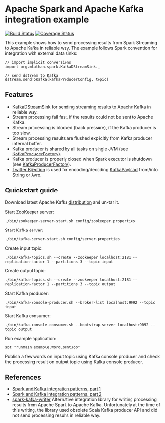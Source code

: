 # Apache Spark and Apache Kafka integration example

[![Build Status](https://travis-ci.org/mkuthan/example-spark-kafka.svg?branch=master)](https://travis-ci.org/mkuthan/example-spark-kafka) [![Coverage Status](https://img.shields.io/coveralls/mkuthan/example-spark-kafka.svg)](https://coveralls.io/r/mkuthan/example-spark-kafka?branch=master)

This example shows how to send processing results from Spark Streaming to Apache Kafka in reliable way.
The example follows Spark convention for integration with external data sinks:

    // import implicit conversions
    import org.mkuthan.spark.KafkaDStreamSink._
    
    // send dstream to Kafka
    dstream.sendToKafka(kafkaProducerConfig, topic)


## Features

* [KafkaDStreamSink](src/main/scala/org/mkuthan/spark/KafkaDStreamSink.scala) for sending streaming results to Apache Kafka in reliable way.
* Stream processing fail fast, if the results could not be sent to Apache Kafka.
* Stream processing is blocked (back pressure), if the Kafka producer is too slow.
* Stream processing results are flushed explicitly from Kafka producer internal buffer.
* Kafka producer is shared by all tasks on single JVM (see [KafkaProducerFactory](src/main/scala/org/mkuthan/spark/KafkaProducerFactory.scala)).
* Kafka producer is properly closed when Spark executor is shutdown (see [KafkaProducerFactory](src/main/scala/org/mkuthan/spark/KafkaProducerFactory.scala)).
* [Twitter Bijection](https://github.com/twitter/bijection) is used for encoding/decoding [KafkaPayload](src/main/scala/org/mkuthan/spark/KafkaPayload.scala) from/into String or Avro.

## Quickstart guide

Download latest Apache Kafka [distribution](http://kafka.apache.org/downloads.html) and un-tar it. 

Start ZooKeeper server:

    ./bin/zookeeper-server-start.sh config/zookeeper.properties

Start Kafka server:

    ./bin/kafka-server-start.sh config/server.properties

Create input topic:

    ./bin/kafka-topics.sh --create --zookeeper localhost:2181 --replication-factor 1 --partitions 3 --topic input

Create output topic:

    ./bin/kafka-topics.sh --create --zookeeper localhost:2181 --replication-factor 1 --partitions 3 --topic output

Start Kafka producer:

    ./bin/kafka-console-producer.sh --broker-list localhost:9092 --topic input

Start Kafka consumer:

    ./bin/kafka-console-consumer.sh --bootstrap-server localhost:9092 --topic output

Run example application:

    sbt "runMain example.WordCountJob"

Publish a few words on input topic using Kafka console producer and check the processing result on output topic using Kafka console producer.

## References

* [Spark and Kafka integration patterns, part 1](http://mkuthan.github.io/blog/2015/08/06/spark-kafka-integration1/)
* [Spark and Kafka integration patterns, part 2](http://mkuthan.github.io/blog/2016/01/29/spark-kafka-integration2/)
* [spark-kafka-writer](https://github.com/cloudera/spark-kafka-writer)
Alternative integration library for writing processing results from Apache Spark to Apache Kafka. 
Unfortunately at the time of this writing, the library used obsolete Scala Kafka producer API and did not send processing results in reliable way.
